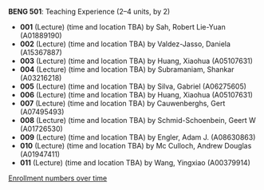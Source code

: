 **BENG 501**: Teaching Experience (2–4 units, by 2)

- **001** (Lecture) (time and location TBA) by Sah, Robert Lie-Yuan (A01889190)
- **002** (Lecture) (time and location TBA) by Valdez-Jasso, Daniela (A15367887)
- **003** (Lecture) (time and location TBA) by Huang, Xiaohua (A05107631)
- **004** (Lecture) (time and location TBA) by Subramaniam, Shankar (A03216218)
- **005** (Lecture) (time and location TBA) by Silva, Gabriel (A06275605)
- **006** (Lecture) (time and location TBA) by Huang, Xiaohua (A05107631)
- **007** (Lecture) (time and location TBA) by Cauwenberghs, Gert (A07495493)
- **008** (Lecture) (time and location TBA) by Schmid-Schoenbein, Geert W (A01726530)
- **009** (Lecture) (time and location TBA) by Engler, Adam J. (A08630863)
- **010** (Lecture) (time and location TBA) by Mc Culloch, Andrew Douglas (A01947411)
- **011** (Lecture) (time and location TBA) by Wang, Yingxiao (A00379914)

[Enrollment numbers over time](./BENG501.tsv)
